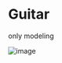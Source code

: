 # Guitar
only modeling

![image](https://github.com/jd361/Guitar/assets/134933776/a9971ba4-c9c7-4b89-b4a1-9dcc7301a82e)

